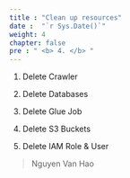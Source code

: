```yaml
---
title : "Clean up resources"
date :  "`r Sys.Date()`" 
weight: 4
chapter: false
pre : " <b> 4. </b> "
---
```

1. Delete Crawler

2. Delete Databases

3. Delete Glue Job

4. Delete S3 Buckets

5. Delete IAM Role & User




> Nguyen Van Hao